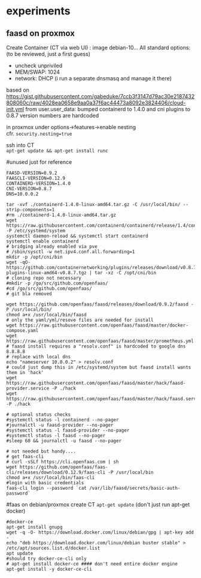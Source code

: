 # experiments

## faasd on proxmox
Create Container (CT via web UI) : image debian-10...
All standard options: (to be reviewed, just a first guess)
- uncheck unpriviled
- MEM/SWAP: 1024
- network: DHCP (i run a separate dnsmasq and manage it there)

based on https://gist.githubusercontent.com/gabeduke/7ccb3f3147d79ac30e2187432808060c/raw/4028ea0658e9aa0a37f6ac44473a8092e3824406/cloud-init.yml
from user.user_data: bumped containerd to 1.4.0 and cni plugins to 0.8.7
version numbers are hardcoded

in proxmox under options->features->enable nesting\
cfr. ```security.nesting=true```

ssh into CT\
```apt-get update && apt-get install runc```

#unused just for reference
```
FAASD-VERSION=0.9.2
FAASCLI-VERSION=0.12.9
CONTAINERD-VERSION=1.4.0
CNI-VERSION=0.8.7
DNS=10.0.0.2
```

```wget https://github.com/containerd/containerd/releases/download/v1.4.0/containerd-1.4.0-linux-amd64.tar.gz
tar -xvf ./containerd-1.4.0-linux-amd64.tar.gz -C /usr/local/bin/ --strip-components=1
#rm ./containerd-1.4.0-linux-amd64.tar.gz
wget https://raw.githubusercontent.com/containerd/containerd/release/1.4/containerd.service -P /etc/systemd/system
systemctl daemon-reload && systemctl start containerd
systemctl enable containerd
# bridging already enabled via pve
# /sbin/sysctl -w net.ipv4.conf.all.forwarding=1
mkdir -p /opt/cni/bin
wget -qO- https://github.com/containernetworking/plugins/releases/download/v0.8.7/cni-plugins-linux-amd64-v0.8.7.tgz | tar -xz -C /opt/cni/bin
# cloning repo not necessary 
#mkdir -p /go/src/github.com/openfaas/
#cd /go/src/github.com/openfaas/
# git bla removed

wget https://github.com/openfaas/faasd/releases/download/0.9.2/faasd -P /usr/local/bin/
chmod a+x /usr/local/bin/faasd
# only the yaml/yml/resove files are needed for install
wget https://raw.githubusercontent.com/openfaas/faasd/master/docker-compose.yaml
wget https://raw.githubusercontent.com/openfaas/faasd/master/prometheus.yml
# faasd install requires a "resolv.conf" is hardcoded to google dns 8.8.8.8
# replace with local dns
echo "nameserver 10.0.0.2" > resolv.conf
# could just dump this in /etc/systemd/system but faasd install wants them in 'hack'
wget https://raw.githubusercontent.com/openfaas/faasd/master/hack/faasd-provider.service -P ./hack
wget https://raw.githubusercontent.com/openfaas/faasd/master/hack/faasd.service -P ./hack

# optional status checks
#systemctl status -l containerd --no-pager
#journalctl -u faasd-provider --no-pager
#systemctl status -l faasd-provider --no-pager
#systemctl status -l faasd --no-pager
#sleep 60 && journalctl -u faasd --no-pager

# not needed but handy....
# get faas-cli 
# curl -sSLf https://cli.openfaas.com | sh
wget https://github.com/openfaas/faas-cli/releases/download/0.12.9/faas-cli -P /usr/local/bin
chmod a+x /usr/local/bin/faas-cli
#login with basic credentials 
faas-cli login --password `cat /var/lib/faasd/secrets/basic-auth-password`
```


#faas on debian/proxmox
create CT
```apt-get update``` 
(don't just run apt-get docker)

```
#docker-ce
apt-get install gnupg
wget -q -O- https://download.docker.com/linux/debian/gpg | apt-key add -
echo "deb https://download.docker.com/linux/debian buster stable" > /etc/apt/sources.list.d/docker.list
apt update
#should try docker-ce-cli only
# apt-get install docker-ce #### don't need entire docker engine
apt-get install -y docker-ce-cli


```
